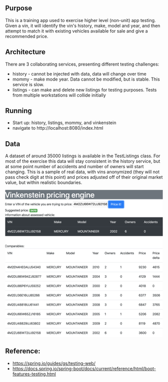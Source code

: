 ## Purpose
This is a training app used to exercise higher level (non-unit) app testing. Given a vin, it will identify the vin's history, make, model and year, and then attempt to match it with existing vehicles available for sale and give a recommended price.

## Architecture
There are 3 collaborating services, presenting different testing challenges:
  * history - cannot be injected with data, data will change over time
  * mommy - make mode year. Data cannot be modified, but is stable. This service is slow.
  * listings - can make and delete new listings for testing purposes. Tests from multiple workstations will collide initially

## Running
  * Start up: history, listings, mommy, and vinkenstein
  * navigate to http://localhost:8080/index.html

## Data
A dataset of around 35000 listings is available in the TestListings class. For most of the exercise this data will stay consistent in the history service, but at some point number of accidents and number of owners will start changing.
This is a sample of real data, with vins anonymized (they will not pass check digit at this point) and prices adjusted off of their original market value, but within realistic boundaries.

![screenshot](pricing.png)


## Reference:
  * https://spring.io/guides/gs/testing-web/
  * https://docs.spring.io/spring-boot/docs/current/reference/html/boot-features-testing.html